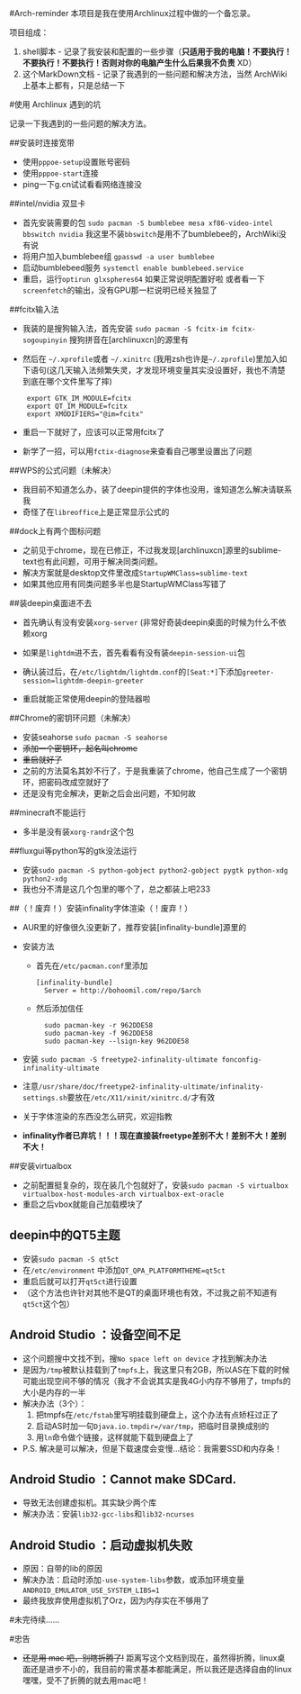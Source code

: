 #Arch-reminder
本项目是我在使用Archlinux过程中做的一个备忘录。


项目组成：

1. shell脚本 - 记录了我安装和配置的一些步骤（**只适用于我的电脑！不要执行！不要执行！不要执行！否则对你的电脑产生什么后果我不负责** XD）
2. 这个MarkDown文档 - 记录了我遇到的一些问题和解决方法，当然 ArchWiki 上基本上都有，只是总结一下


#使用 Archlinux 遇到的坑

记录一下我遇到的一些问题的解决方法。



##安装时连接宽带

- 使用`pppoe-setup`设置账号密码
- 使用`pppoe-start`连接
- ping一下g.cn试试看看网络连接没



##intel/nvidia 双显卡

- 首先安装需要的包
  `sudo pacman -S bumblebee mesa xf86-video-intel bbswitch nvidia`
  我这里不装`bbswitch`是用不了bumblebee的，ArchWiki没有说
- 将用户加入bumblebee组
  `gpasswd -a user bumblebee`
- 启动bumblebeed服务
  `systemctl enable bumblebeed.service`
- 重启，运行`optirun glxspheres64` 如果正常说明配置好啦
  或者看一下`screenfetch`的输出，没有GPU那一栏说明已经关独显了



##fcitx输入法

- 我装的是搜狗输入法，首先安装
  `sudo pacman -S fcitx-im fcitx-sogoupinyin`
  搜狗拼音在[archlinuxcn]的源里有

- 然后在 `~/.xprofile`或者 `~/.xinitrc` (我用zsh也许是`~/.zprofile`)里加入如下语句(这几天输入法频繁失灵，才发现环境变量其实没设置好，我也不清楚到底在哪个文件里写了摔)

  ```shell
   export GTK_IM_MODULE=fcitx
   export QT_IM_MODULE=fcitx
   export XMODIFIERS="@im=fcitx"
  ```

- 重启一下就好了，应该可以正常用fcitx了

- 新学了一招，可以用`fctix-diagnose`来查看自己哪里设置出了问题



##WPS的公式问题（未解决）

- 我目前不知道怎么办，装了deepin提供的字体也没用，谁知道怎么解决请联系我
- 奇怪了在`libreoffice`上是正常显示公式的


##dock上有两个图标问题

- 之前见于chrome，现在已修正，不过我发现[archlinuxcn]源里的sublime-text也有此问题，可用于解决同类问题。
- 解决方案就是desktop文件里改成`StartupWMClass=sublime-text`
- 如果其他应用有同类问题多半也是StartupWMClass写错了



##装deepin桌面进不去

- 首先确认有没有安装`xorg-server` (非常好奇装deepin桌面的时候为什么不依赖xorg

- 如果是`lightdm`进不去，首先看看有没有装`deepin-session-ui`包

- 确认装过后，在`/etc/lightdm/lightdm.conf`的`[Seat:*]`下添加`greeter-session=lightdm-deepin-greeter`

- 重启就能正常使用deepin的登陆器啦


##Chrome的密钥环问题（未解决）

- 安装seahorse `sudo pacman -S seahorse`
- ~~添加一个密钥环，起名叫chrome~~
- ~~重启就好了~~
- 之前的方法莫名其妙不行了，于是我重装了chrome，他自己生成了一个密钥环，把密码改成空就好了
- 还是没有完全解决，更新之后会出问题，不知何故



##minecraft不能运行

- 多半是没有装`xorg-randr`这个包



##fluxgui等python写的gtk没法运行

- 安装`sudo pacman -S python-gobject python2-gobject pygtk python-xdg python2-xdg`
- 我也分不清是这几个包里的哪个了，总之都装上吧233



##（！废弃！）安装infinality字体渲染（！废弃！）

-   AUR里的好像很久没更新了，推荐安装[infinality-bundle]源里的

-   安装方法
    - 首先在`/etc/pacman.conf`里添加

          [infinality-bundle]
            Server = http://bohoomil.com/repo/$arch

    - 然后添加信任

      ```shell
        sudo pacman-key -r 962DDE58
        sudo pacman-key -f 962DDE58
        sudo pacman-key --lsign-key 962DDE58
      ```

-   安装 `sudo pacman -S freetype2-infinality-ultimate fonconfig-infinality-ultimate`

-   注意`/usr/share/doc/freetype2-infinality-ultimate/infinality-settings.sh`要放在`/etc/X11/xinit/xinitrc.d/`才有效

-   关于字体渲染的东西没怎么研究，欢迎指教

-   **infinality作者已弃坑！！！现在直接装freetype差别不大！差别不大！差别不大！**


##安装virtualbox

- 之前配置挺复杂的，现在装几个包就好了，安装`sudo pacman -S virtualbox virtualbox-host-modules-arch virtualbox-ext-oracle`
- 重启之后vbox就能自己加载模块了


## deepin中的QT5主题

- 安装`sudo pacman -S qt5ct`
- 在`/etc/environment` 中添加`QT_QPA_PLATFORMTHEME=qt5ct`
- 重启后就可以打开`qt5ct`进行设置
- （这个方法也许针对其他不是QT的桌面环境也有效，不过我之前不知道有`qt5ct`这个包）


## Android Studio ：设备空间不足

- 这个问题搜中文找不到，搜`No space left on device` 才找到解决办法
- 是因为`/tmp`被默认挂载到了`tmpfs`上，我这里只有2GB，所以AS在下载的时候可能出现空间不够的情况（我才不会说其实是我4G小内存不够用了，tmpfs的大小是内存的一半
- 解决办法（3个）：
  1. 把tmpfs在`/etc/fstab`里写明挂载到硬盘上，这个办法有点矫枉过正了
  2. 启动AS时加一句`Djava.io.tmpdir=/var/tmp`，把临时目录换成别的
  3. 用`ln`命令做个链接，这样就能下载到硬盘上了
- P.S. 解决是可以解决，但是下载速度会变慢...结论：我需要SSD和内存条！


## Android Studio ：Cannot make SDCard.

- 导致无法创建虚拟机。其实缺少两个库
- 解决办法：安装`lib32-gcc-libs`和`lib32-ncurses`


## Android Studio ：启动虚拟机失败

- 原因：自带的lib的原因
- 解决办法：启动时添加`-use-system-libs`参数，或添加环境变量`ANDROID_EMULATOR_USE_SYSTEM_LIBS=1`
- 最终我放弃使用虚拟机了Orz，因为内存实在不够用了


#未完待续......



#忠告
- ~~还是用 mac 吧，别瞎折腾了!~~ 距离写这个文档到现在，虽然得折腾，linux桌面还是进步不小的，我目前的需求基本都能满足，所以我还是选择自由的linux 嘿嘿，受不了折腾的就去用mac吧！
